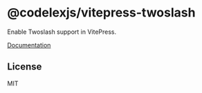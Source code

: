 # @codelexjs/vitepress-twoslash

Enable Twoslash support in VitePress.

[Documentation](https://codelex.style/packages/vitepress#twoslash)

## License

MIT
